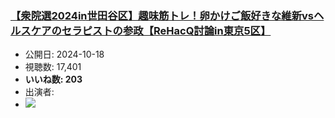 ### [【衆院選2024in世田谷区】趣味筋トレ！卵かけご飯好きな維新vsヘルスケアのセラピストの参政【ReHacQ討論in東京5区】](https://www.youtube.com/watch?v=Yk-qKB13vcg)
-   公開日: 2024-10-18
-   視聴数: 17,401
-   **いいね数: 203**
-   出演者: 
- [![](https://img.youtube.com/vi/Yk-qKB13vcg/hqdefault.jpg)](https://www.youtube.com/watch?v=Yk-qKB13vcg)
